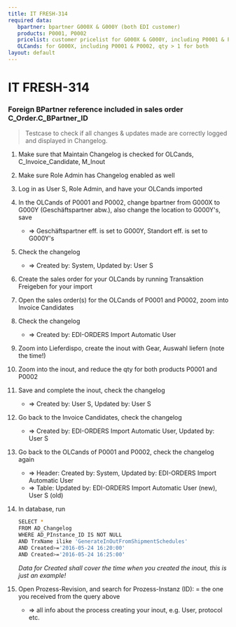 ```yaml
---
title: IT FRESH-314
required data:
   bpartner: bpartner G000X & G000Y (both EDI customer)  
   products: P0001, P0002
   pricelist: customer pricelist for G000X & G000Y, including P0001 & P0002
   OLCands: for G000X, including P0001 & P0002, qty > 1 for both
layout: default
---
```


# IT FRESH-314
### Foreign BPartner reference included in sales order C_Order.C_BPartner_ID
> Testcase to check if all changes & updates made are correctly
> logged and displayed in Changelog.


1. Make sure that Maintain Changelog is checked for OLCands, C_Invoice_Candidate, M_Inout 

1. Make sure Role Admin has Changelog enabled as well 

1. Log in as User S, Role Admin, and have your OLCands imported

1. In the OLCands of P0001 and P0002, change bpartner from G000X to G000Y (Geschäftspartner abw.), also change the location to G000Y's, save
	
	* => Geschäftspartner eff. is set to G000Y, Standort eff. is set to G000Y's
	
1. Check the changelog
	
	* => Created by: System, Updated by: User S
	
1. Create the sales order for your OLCands by running Transaktion Freigeben for your import

1. Open the sales order(s) for the OLCands of P0001 and P0002, zoom into Invoice Candidates

1. Check the changelog

	* => Created by: EDI-ORDERS Import Automatic User
	
1. Zoom into Lieferdispo, create the inout with Gear, Auswahl liefern (note the time!)

1. Zoom into the inout, and reduce the qty for both products P0001 and P0002

1. Save and complete the inout, check the changelog

	* => Created by: User S, Updated by: User S

1. Go back to the Invoice Candidates, check the changelog

	* => Created by: EDI-ORDERS Import Automatic User, Updated by: User S
	
1. Go back to the OLCands of P0001 and P0002, check the changelog again

	* => Header: Created by: System, Updated by: EDI-ORDERS Import Automatic User 
	* => Table: Updated by: EDI-ORDERS Import Automatic User (new), User S (old) 

1. In database, run

	```sh
	SELECT * 
	FROM AD_Changelog 
	WHERE AD_PInstance_ID IS NOT NULL
 	AND TrxName ilike 'GenerateInOutFromShipmentSchedules'
 	AND Created>='2016-05-24 16:20:00' 
 	AND Created>='2016-05-24 16:25:00'
 	```
 	*Data for Created shall cover the time when you created the inout, this is just an example!*
 	
1. Open Prozess-Revision, and search for Prozess-Instanz (ID): = the one you received from the query above

	* => all info about the process creating your inout, e.g. User, protocol etc.
	
